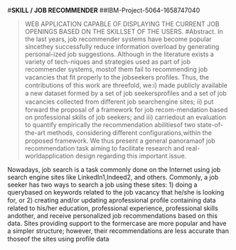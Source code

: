 #**<span text-align="center">SKILL / JOB RECOMMENDER</span>**
##IBM-Project-5064-1658747040
> WEB APPLICATION CAPABLE OF DISPLAYING THE CURRENT JOB OPENINGS BASED ON THE SKILLSET OF THE USERS.
#Abstract.
In the last years, job recommender systems have become popular sincethey successfully reduce information overload by generating personal-ized job suggestions. Although in the literature exists a variety of tech-niques and strategies used as part of job recommender systems, mostof them fail to recommending job vacancies that ﬁt properly to the jobseekers proﬁles. Thus, the contributions of this work are threefold, we:i) made publicly available a new dataset formed by a set of job seekersproﬁles and a set of job vacancies collected from diﬀerent job searchengine sites; ii) put forward the proposal of a framework for job recom-mendation based on professional skills of job seekers; and iii) carriedout an evaluation to quantify empirically the recommendation abilitiesof two state-of-the-art methods, considering diﬀerent conﬁgurations,within the proposed framework. We thus present a general panoramaof job recommendation task aiming to facilitate research and real-worldapplication design regarding this important issue.

Nowadays, job search is a task commonly done on the Internet using job search engine sites like LinkedIn1,Indeed2, and others. Commonly, a job seeker has two ways to search a job using these sites: 1) doing a querybased on keywords related to the job vacancy that he/she is looking for, or 2) creating and/or updating aprofessional proﬁle containing data related to his/her education, professional experience, professional skills andother, and receive personalized job recommendations based on this data. Sites providing support to the formercase are more popular and have a simpler structure; however, their recommendations are less accurate than thoseof the sites using proﬁle data

